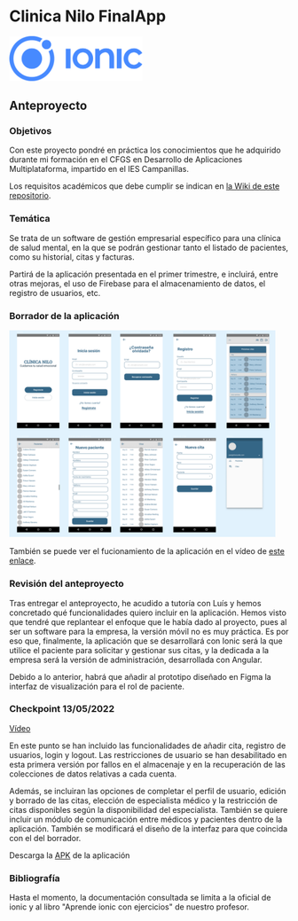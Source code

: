 # Clinica Nilo FinalApp

<img width="240px" src="./README/ionic.png">

## Anteproyecto

### Objetivos
Con este proyecto pondré en práctica los conocimientos que he adquirido durante mi formación en el CFGS en Desarrollo de Aplicaciones Multiplataforma, impartido en el IES Campanillas.

Los requisitos académicos que debe cumplir se indican en [la Wiki de este repositorio](https://github.com/IESCampanillas/proyectos-dam-2022/wiki).

### Temática
Se trata de un software de gestión empresarial específico para una clínica de salud mental, en la que se podrán gestionar tanto el listado de pacientes, como su historial, citas y facturas.

Partirá de la aplicación presentada en el primer trimestre, e incluirá, entre otras mejoras, el uso de Firebase para el almacenamiento de datos, el registro de usuarios, etc.

### Borrador de la aplicación

<img width="480px" src="./README/figma.png">

También se puede ver el fucionamiento de la aplicación en el vídeo de [este enlace](https://youtu.be/UODCABfGhTI).

### Revisión del anteproyecto 

Tras entregar el anteproyecto, he acudido a tutoría con Luís y hemos concretado qué funcionalidades quiero incluir en la aplicación. Hemos visto que tendré que replantear el enfoque que le había dado al proyecto, pues al ser un software para la empresa, la versión móvil no es muy práctica. Es por eso que, finalmente, la aplicación que se desarrollará con Ionic será la que utilice el paciente para solicitar y gestionar sus citas, y la dedicada a la empresa será la versión de administración, desarrollada con Angular.

Debido a lo anterior, habrá que añadir al prototipo diseñado en Figma la interfaz de visualización para el rol de paciente.

### Checkpoint 13/05/2022
[Vídeo](https://youtu.be/BpodOzBccV4)

En este punto se han incluido las funcionalidades de añadir cita, registro de usuarios, login y logout.
Las restricciones de usuario se han desabilitado en esta primera versión por fallos en el almacenaje y en la recuperación de las colecciones de datos relativas a cada cuenta.

Además, se incluiran las opciones de completar el perfil de usuario, edición y borrado de las citas, elección de especialista médico y la restricción de citas disponibles según la disponibilidad del especialista. También se quiere incluir un módulo de comunicación entre médicos y pacientes dentro de la aplicación.
También se modificará el diseño de la interfaz para que coincida con el del borrador.

Descarga la [APK](./README/app-debug.apk) de la aplicación

### Bibliografía

Hasta el momento, la documentación consultada se limita a la oficial de ionic y al libro "Aprende ionic con ejercicios" de nuestro profesor.

